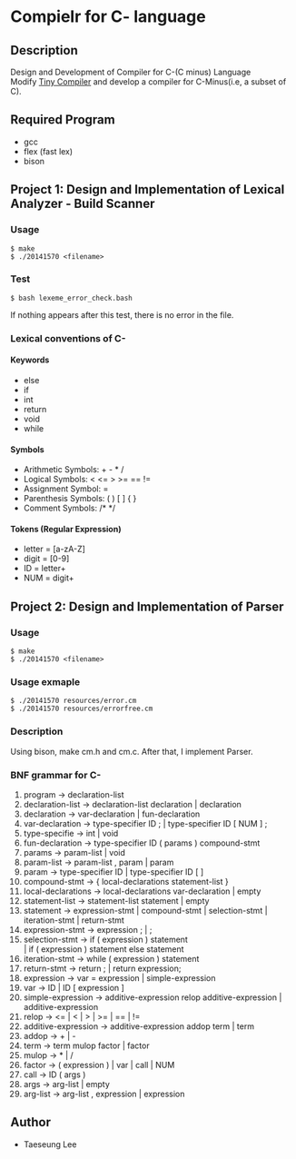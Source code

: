 # Compielr for C- language
## Description
Design and Development of Compiler for C-(C minus) Language  
Modify [Tiny Compiler](http://www.cs.sjsu.edu/faculty/louden/cmptext/) and develop a compiler for C-Minus(i.e, a subset of C).

## Required Program
* gcc
* flex (fast lex)
* bison

## Project 1: Design and Implementation of Lexical Analyzer - Build Scanner
### Usage
```
$ make
$ ./20141570 <filename>
```
### Test
```
$ bash lexeme_error_check.bash
```
If nothing appears after this test, there is no error in the file.

### Lexical conventions of C-
#### Keywords
 - else
 - if
 - int
 - return
 - void
 - while
#### Symbols
 - Arithmetic Symbols: \+ \- \* /
 - Logical Symbols: < <= \> \>= == \!=
 - Assignment Symbol: =
 - Parenthesis Symbols: ( ) [ ] { }
 - Comment Symbols: /* */
#### Tokens (Regular Expression)
 - letter = [a-zA-Z]
 - digit = [0-9]
 - ID = letter+
 - NUM = digit+

## Project 2: Design and Implementation of Parser
### Usage
```
$ make
$ ./20141570 <filename>
```
### Usage exmaple
```
$ ./20141570 resources/error.cm
$ ./20141570 resources/errorfree.cm
```

### Description
Using bison, make cm.h and cm.c. After that, I implement Parser.

### BNF grammar for C-
1. program -> declaration-list
2. declaration-list -> declaration-list declaration | declaration
3. declaration -> var-declaration | fun-declaration
4. var-declaration -> type-specifier ID ; | type-specifier ID [ NUM ] ;
5. type-specifie -> int | void
6. fun-declaration -> type-specifier ID ( params ) compound-stmt
7. params -> param-list | void
8. param-list -> param-list , param | param
9. param -> type-specifier ID | type-specifier ID [  ]
10. compound-stmt -> { local-declarations statement-list }
11. local-declarations -> local-declarations var-declaration | empty
12. statement-list -> statement-list statement | empty
13. statement -> expression-stmt | compound-stmt | selection-stmt |
 iteration-stmt | return-stmt
14. expression-stmt -> expression ; | ;
15. selection-stmt -> if ( expression ) statement  
                     | if ( expression ) statement else statement
16. iteration-stmt -> while ( expression ) statement
17. return-stmt -> return ; | return expression;
18. expression -> var = expression | simple-expression
19. var -> ID | ID [ expression ]
20. simple-expression -> additive-expression relop additive-expression |  
                         additive-expression
21. relop -> <= | < | > | >= | == | !=
22. additive-expression -> additive-expression addop term | term
23. addop -> + | -
24. term -> term mulop factor | factor
25. mulop -> * | /
26. factor -> ( expression ) | var | call | NUM
27. call -> ID ( args )
28. args -> arg-list | empty
29. arg-list -> arg-list , expression | expression

## Author
 * Taeseung Lee
